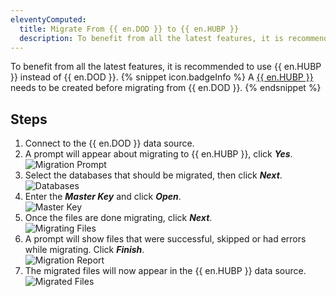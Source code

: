 ```yaml
---
eleventyComputed:
  title: Migrate From {{ en.DOD }} to {{ en.HUBP }}
  description: To benefit from all the latest features, it is recommended to use {{ en.HUBP }} instead of {{ en.DOD }}.
---
```

To benefit from all the latest features, it is recommended to use {{ en.HUBP }} instead of {{ en.DOD }}.
{% snippet icon.badgeInfo %}
A [{{ en.HUBP }}](/hub/getting-started/create-hub/hub-personal/) needs to be created before migrating from {{ en.DOD }}.
{% endsnippet %}  

## Steps
1. Connect to the {{ en.DOD }} data source.
1. A prompt will appear about migrating to {{ en.HUBP }}, click ***Yes***.  
![Migration Prompt](/img/en/kb/KB0028.png)
1. Select the databases that should be migrated, then click ***Next***.  
![Databases](/img/en/kb/KB0029.png)
1. Enter the ***Master Key*** and click ***Open***.  
![Master Key](/img/en/kb/KB0030.png)
1. Once the files are done migrating, click ***Next***.  
![Migrating Files](/img/en/kb/KB0031.png)
1. A prompt will show files that were successful, skipped or had errors while migrating. Click ***Finish***.  
![Migration Report](/img/en/kb/KB0032.png)
1. The migrated files will now appear in the {{ en.HUBP }} data source.  
![Migrated Files](/img/en/kb/KB0033.png)
